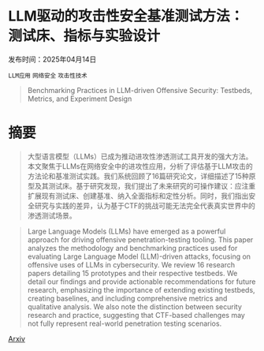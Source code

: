 # LLM驱动的攻击性安全基准测试方法：测试床、指标与实验设计

发布时间：2025年04月14日

`LLM应用` `网络安全` `攻击性技术`

> Benchmarking Practices in LLM-driven Offensive Security: Testbeds, Metrics, and Experiment Design

# 摘要

> 大型语言模型（LLMs）已成为推动进攻性渗透测试工具开发的强大方法。本文聚焦于LLMs在网络安全中的进攻性应用，分析了评估基于LLM攻击的方法论和基准测试实践。我们系统回顾了16篇研究论文，详细描述了15种原型及其测试床。基于研究发现，我们提出了未来研究的可操作建议：应注重扩展现有测试床、创建基准、纳入全面指标和定性分析。同时，我们指出安全研究与实践的差异，认为基于CTF的挑战可能无法完全代表真实世界中的渗透测试场景。

> Large Language Models (LLMs) have emerged as a powerful approach for driving offensive penetration-testing tooling. This paper analyzes the methodology and benchmarking practices used for evaluating Large Language Model (LLM)-driven attacks, focusing on offensive uses of LLMs in cybersecurity. We review 16 research papers detailing 15 prototypes and their respective testbeds.
  We detail our findings and provide actionable recommendations for future research, emphasizing the importance of extending existing testbeds, creating baselines, and including comprehensive metrics and qualitative analysis. We also note the distinction between security research and practice, suggesting that CTF-based challenges may not fully represent real-world penetration testing scenarios.

[Arxiv](https://arxiv.org/abs/2504.10112)
